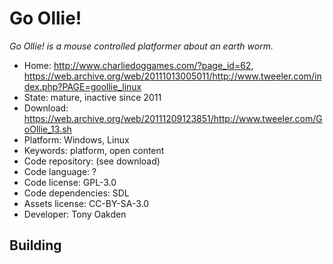 # Go Ollie!

_Go Ollie! is a mouse controlled platformer about an earth worm._

- Home: http://www.charliedoggames.com/?page_id=62, https://web.archive.org/web/20111013005011/http://www.tweeler.com/index.php?PAGE=goollie_linux
- State: mature, inactive since 2011
- Download: https://web.archive.org/web/20111209123851/http://www.tweeler.com/GoOllie_13.sh
- Platform: Windows, Linux
- Keywords: platform, open content
- Code repository: (see download)
- Code language: ?
- Code license: GPL-3.0
- Code dependencies: SDL
- Assets license: CC-BY-SA-3.0
- Developer: Tony Oakden

## Building
